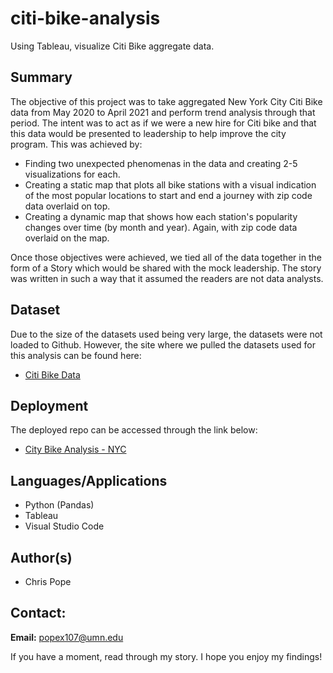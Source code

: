 # citi-bike-analysis
Using Tableau, visualize Citi Bike aggregate data.

## Summary
The objective of this project was to take aggregated New York City Citi Bike data from May 2020 to April 2021 and perform trend analysis through that period. The intent was to act as if we were a new hire for Citi bike and that this data would be presented to leadership to help improve the city program. This was achieved by:

* Finding two unexpected phenomenas in the data and creating 2-5 visualizations for each.
* Creating a static map that plots all bike stations with a visual indication of the most popular locations to start and end a journey with zip code data overlaid on top.
* Creating a dynamic map that shows how each station's popularity changes over time (by month and year). Again, with zip code data overlaid on the map.

Once those objectives were achieved, we tied all of the data together in the form of a Story which would be shared with the mock leadership. The story was written in such a way that it assumed the readers are not data analysts.

## Dataset
Due to the size of the datasets used being very large, the datasets were not loaded to Github. However, the site where we pulled the datasets used for this analysis can be found here:

* [Citi Bike Data](https://www.citibikenyc.com/system-data)

## Deployment
The deployed repo can be accessed through the link below:

* [City Bike Analysis - NYC](https://chrispope12391.github.io/citi-bike-analysis/)

## Languages/Applications
* Python (Pandas)
* Tableau
* Visual Studio Code

## Author(s)
* Chris Pope

## Contact:
__Email:__ popex107@umn.edu


If you have a moment, read through my story. I hope you enjoy my findings!